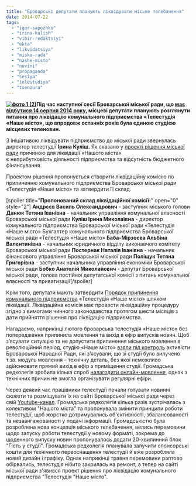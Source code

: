 ```yaml
---
title: "Броварські депутати планують ліквідувати міське телебачення"
date: 2014-07-22
tags: 
  - "igor-sapozhko"
  - "irina-kulish"
  - "vibir-redaktsiyi"
  - "ekta"
  - "likvidatsiya"
  - "miska-rada"
  - "nashe-misto"
  - "novini"
  - "propaganda"
  - "sesiya"
  - "telestudiya"
  - "tsenzura"
---
```


**[![фото 1 (2)](https://mpz.brovary.org/wp-content/uploads/2014/07/foto-1-23.jpg)](https://mpz.brovary.org/wp-content/uploads/2014/07/foto-1-23.jpg)Під час наступної сесії Броварської міської ради, що [має відбутися 14 серпня 2014 року,](http://brovary-rada.gov.ua/rozporyadzhennya-m%D1%96skogo-golovi-%E2%84%96-133-od-v%D1%96d-10072014) місцеві депутати планують розглянути питання про ліквідацію комунального підприємства «Телестудія «Наше місто», що впродовж останніх років була єдиною студією місцевих теленовин.**

З ініціативою ліквідувати підприємство до міської ради звернулась директор телестудії **Ірина Куліш.** Як сказано у [проекті рішення міської ради](http://brovary-rada.gov.ua/proekt-r%D1%96shennya-m%D1%96sko%D1%97-radi-375) причиною для ліквідації «Нашого міста» є неприбутковість діяльності підприємства та відсутність бюджетного фінансування.

Проектом рішення пропонується створити ліквідаційну комісію по припиненню комунального підприємства Броварської міської ради «Телестудія «Наше місто» та затвердити її склад.

\[spoiler title="**Пропонований склад ліквідаційної комісії:**" open="0" style="2"\] **Андрєєв Василь Олександрович** - заступник міського голови **Данюк Тетяна Іванівна** - начальник управління комунальної власності Броварської міської ради **Куліш Ірина Миколаївна** - директор комунального підприємства Броварської міської ради «Телестудія «Наше місто» Бухгалтер комунального підприємства Броварської міської ради «Телестудія «Наше місто» **Баба-Мірзоєва Альбіна Валентинівна** - начальник юридичного відділу виконавчого комітету Броварської міської ради **Постернак Наталія Іванівна** - начальник фінансового управління Броварської міської ради **Поліщук Тетяна Григорівна** - заступник начальника управління економіки Броварської міської ради **Бобко Анатолій Миколайович** - депутат Броварської міської ради, голова постійної депутатської комісії з питань комунальної власності та приватизації\[/spoiler\]

Крім того, депутати мають затвердити [Порядок припинення комунального підприємства](https://onedrive.live.com/redir?resid=72571393D4771099!1936&authkey=!AEJWlkdJkTyXf1o&ithint=file%2c.doc) «Телестудія «Наше місто» шляхом ліквідації. Ліквідаційна комісія має провести ліквідаційну процедуру згідно з вимогами чинного законодавства протягом шести місяців з дати прийняття рішення про ліквідацію підприємства.

Нагадаємо, наприкінці лютого броварська телестудія «Наше місто» без попередження припинила мовлення та вихід в ефір випусків новин. Щоб з’ясувати ситуацію та не допустити припинення міського мовлення в революційний період, студію «Наше місто» [взяли під контроль](https://mpz.brovary.org/brovarchani-perezavantazhili-miske-telebachennya/) активісти Броварської Народної Ради, які з’ясували, що зі студії було вилучено т.зв. модуль мовлення – технічну деталь, без якої неможливо здійснювати прямий вихід в ефір з приміщення студії. Громадська редколегія зробила кілька спроб [налагодити онлайн-мовлення](http://www.ustream.tv/channel/brovary-tv), однак з технічних причин не змогла організувати регулярні ефіри.

Через деякий час працівники телестудії почали готувати новинні сюжети та розміщувати їх на сайті Броварської міської ради через свій [Youtube-канал](https://www.youtube.com/user/brovaryrada). Громадська редколегія кілька разів зустрічалась з колективом "Нашого міста" та пропонувала змінити принципи роботи телестудії, щоб жорстко дотримувались об'єктивності, збалансованості та незаангажованості у подачі інформації. Громадськістю була розроблена нова концепція міського телебачення, велись перемовини щодо запуску роботи телестудії у новому форматі, зокрема до щоденного випуску новин пропонувалось додати 20-хвилинний блок "Гість у студії". Громадська редколегія планувала залучити спонсорські кошти для технічного переоснащення телестудії й вже розробляла новий дизайн і графіку. Однак наприкінці травня перемовини раптово обірвались, телестудія нібито закрилась на ремонт, а тепер на сайті міської ради з'явився проект рішення про ліквідацію комунального підприємства "Телестудія "Наше місто".

